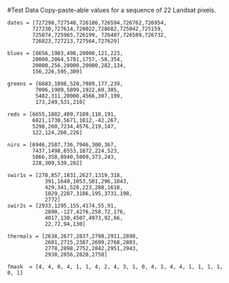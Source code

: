 #Test Data
Copy-paste-able values for a sequence of 22 Landsat pixels.


	dates = [727298,727548,726186,726594,726762,726954,  
			727230,727614,728022,728682,725042,725159,  
			725874,725965,726199, 726407,726589,726732,  
			726823,727213,727564,727629]

	blues = [6656,1903,498,20000,121,223,  
			20000,2064,5781,1757,-58,354,    
			20000,256,20000,20000,282,134,  
			156,226,595,309]  
  
	greens = [6683,1898,520,7089,177,239,  
			 7006,1909,5899,1922,60,385,  
			 5482,311,20000,4566,307,199,  
			 173,249,531,210]

	reds = [6655,1882,409,7109,110,191,    
 			6821,1730,5671,1812,-42,267,  
			5298,260,7234,4576,219,147,  
			122,124,260,226]

	nirs = [6946,2587,736,7946,300,367,  
			7437,1498,6553,1872,224,523,  
			5866,358,8940,5809,373,243,  
			228,309,539,282] 

	swir1s = [278,857,1831,2627,1319,318,
				391,1649,1053,501,296,1843,
				429,341,528,223,288,1618,
				1029,2287,3186,195,3731,198,
				2772]
	swir2s = [2933,1295,155,4174,55,91,
				2890,-127,4276,258,72,176,
				4017,130,4507,4973,92,66,
				22,72,94,130]  

	thermals = [2638,2677,2837,2798,2911,2898,
				2601,2715,2387,2699,2768,2803,
				2778,2898,2752,2842,2951,2943,
				2938,2856,2828,2758]

	fmask  = [4, 4, 0, 4, 1, 1, 4, 2, 4, 3, 1, 0, 4, 1, 4, 4, 1, 1, 1, 1, 0, 1]

